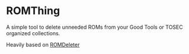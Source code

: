 # ROMThing

A simple tool to delete unneeded ROMs from your Good Tools or TOSEC organized collections.

Heavily based on [ROMDeleter](https://sites.google.com/site/plumology/romdeleter)
